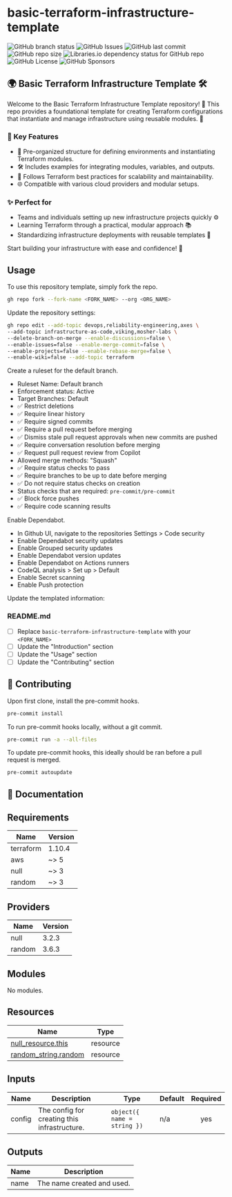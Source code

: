 # basic-terraform-infrastructure-template

![GitHub branch status](https://img.shields.io/github/checks-status/mosher-labs/basic-terraform-infrastructure-template/main)
![GitHub Issues](https://img.shields.io/github/issues/mosher-labs/basic-terraform-infrastructure-template)
![GitHub last commit](https://img.shields.io/github/last-commit/mosher-labs/basic-terraform-infrastructure-template)
![GitHub repo size](https://img.shields.io/github/repo-size/mosher-labs/basic-terraform-infrastructure-template)
![Libraries.io dependency status for GitHub repo](https://img.shields.io/librariesio/github/mosher-labs/basic-terraform-infrastructure-template)
![GitHub License](https://img.shields.io/github/license/mosher-labs/basic-terraform-infrastructure-template)
![GitHub Sponsors](https://img.shields.io/github/sponsors/mosher-labs)

## 🌍 Basic Terraform Infrastructure Template 🛠️

Welcome to the Basic Terraform Infrastructure Template
repository! 🚀 This repo provides a foundational template for
creating Terraform configurations that instantiate and manage
infrastructure using reusable modules. 🎯

### 🌟 Key Features

- 📂 Pre-organized structure for defining environments and
  instantiating Terraform modules.
- 🛠️ Includes examples for integrating modules, variables, and
  outputs.
- 🔧 Follows Terraform best practices for scalability and
  maintainability.
- 🌐 Compatible with various cloud providers and modular setups.

### ✨ Perfect for

- Teams and individuals setting up new infrastructure projects quickly ⚙️
- Learning Terraform through a practical, modular approach 📚
- Standardizing infrastructure deployments with reusable templates 🚀

Start building your infrastructure with ease and confidence! 🤝

## Usage

To use this repository template, simply fork the repo.

```bash
gh repo fork --fork-name <FORK_NAME> --org <ORG_NAME>
```

Update the repository settings:

```bash
gh repo edit --add-topic devops,reliability-engineering,axes \
--add-topic infrastructure-as-code,viking,mosher-labs \
--delete-branch-on-merge --enable-discussions=false \
--enable-issues=false --enable-merge-commit=false \
--enable-projects=false --enable-rebase-merge=false \
--enable-wiki=false --add-topic terraform
```

Create a ruleset for the default branch.

- Ruleset Name: Default branch
- Enforcement status: Active
- Target Branches: Default
- ✅ Restrict deletions
- ✅ Require linear history
- ✅ Require signed commits
- ✅ Require a pull request before merging
- ✅ Dismiss stale pull request approvals when new commits are pushed
- ✅ Require conversation resolution before merging
- ✅ Request pull request review from Copilot
- Allowed merge methods: "Squash"
- ✅ Require status checks to pass
- ✅ Require branches to be up to date before merging
- ✅ Do not require status checks on creation
- Status checks that are required: `pre-commit/pre-commit`
- ✅ Block force pushes
- ✅ Require code scanning results

Enable Dependabot.

- In Github UI, navigate to the repositories Settings > Code security
- Enable Dependabot security updates
- Enable Grouped security updates
- Enable Dependabot version updates
- Enable Dependabot on Actions runners
- CodeQL analysis > Set up > Default
- Enable Secret scanning
- Enable Push protection

Update the templated information:

### README.md

- [ ] Replace `basic-terraform-infrastructure-template` with your `<FORK_NAME>`
- [ ] Update the "Introduction" section
- [ ] Update the "Usage" section
- [ ] Update the "Contributing" section

## 🔰 Contributing

Upon first clone, install the pre-commit hooks.

```bash
pre-commit install
```

To run pre-commit hooks locally, without a git commit.

```bash
pre-commit run -a --all-files
```

To update pre-commit hooks, this ideally should be ran before a pull request is merged.

```bash
pre-commit autoupdate
```

## 📄 Documentation

<!-- markdownlint-disable MD013 -->

<!-- BEGIN_TF_DOCS -->
## Requirements

| Name | Version |
|------|---------|
| terraform | 1.10.4 |
| aws | ~> 5 |
| null | ~> 3 |
| random | ~> 3 |

## Providers

| Name | Version |
|------|---------|
| null | 3.2.3 |
| random | 3.6.3 |

## Modules

No modules.

## Resources

| Name | Type |
|------|------|
| [null_resource.this](https://registry.terraform.io/providers/hashicorp/null/latest/docs/resources/resource) | resource |
| [random_string.random](https://registry.terraform.io/providers/hashicorp/random/latest/docs/resources/string) | resource |

## Inputs

| Name | Description | Type | Default | Required |
|------|-------------|------|---------|:--------:|
| config | The config for creating this infrastructure. | ```object({ name = string })``` | n/a | yes |

## Outputs

| Name | Description |
|------|-------------|
| name | The name created and used. |
<!-- END_TF_DOCS -->
